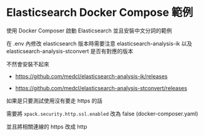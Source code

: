# Elasticsearch Docker Compose 範例

使用 Docker Composer 啟動 Elasticsearch 並且安裝中文分詞的範例

在 .env 內修改 elasticsearch 版本時需要注意 elasticsearch-analysis-ik 以及 elasticsearch-analysis-stconvert 是否有對應的版本

不然會安裝不起來

- https://github.com/medcl/elasticsearch-analysis-ik/releases

- https://github.com/medcl/elasticsearch-analysis-stconvert/releases

如果是只要測試使用沒有要走 https 的話

需要將 `xpack.security.http.ssl.enabled` 改為 false (docker-composer.yaml)

並且將相關連線的 https 改成 http

